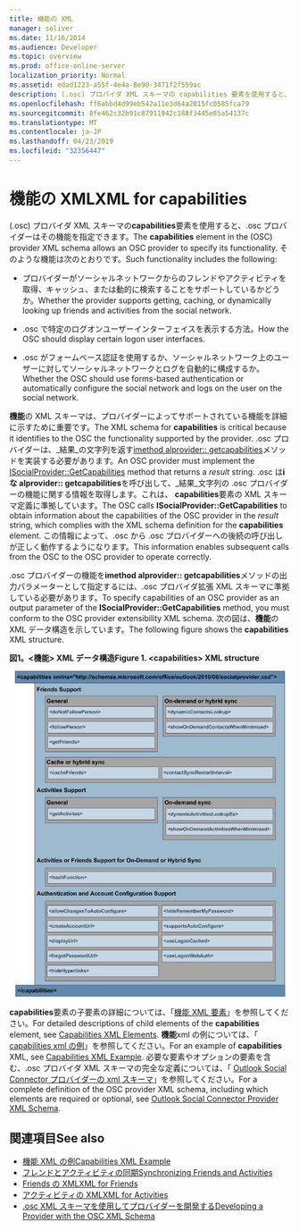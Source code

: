 ```yaml
---
title: 機能の XML
manager: soliver
ms.date: 11/16/2014
ms.audience: Developer
ms.topic: overview
ms.prod: office-online-server
localization_priority: Normal
ms.assetid: edad1223-a55f-4e4a-8e90-3471f2f559ac
description: (.osc) プロバイダ XML スキーマの capabilities 要素を使用すると、.osc プロバイダーはその機能を指定できます。 そのような機能は次のとおりです。
ms.openlocfilehash: ff6abbd4d99eb542a11e3d64a2015fc0585fca79
ms.sourcegitcommit: 8fe462c32b91c87911942c188f3445e85a54137c
ms.translationtype: MT
ms.contentlocale: ja-JP
ms.lasthandoff: 04/23/2019
ms.locfileid: "32356447"
---
```

# <a name="xml-for-capabilities"></a><span data-ttu-id="78d91-104">機能の XML</span><span class="sxs-lookup"><span data-stu-id="78d91-104">XML for capabilities</span></span>

<span data-ttu-id="78d91-105">(.osc) プロバイダ XML スキーマの**capabilities**要素を使用すると、.osc プロバイダーはその機能を指定できます。</span><span class="sxs-lookup"><span data-stu-id="78d91-105">The **capabilities** element in the (OSC) provider XML schema allows an OSC provider to specify its functionality.</span></span> <span data-ttu-id="78d91-106">そのような機能は次のとおりです。</span><span class="sxs-lookup"><span data-stu-id="78d91-106">Such functionality includes the following:</span></span> 
  
- <span data-ttu-id="78d91-107">プロバイダーがソーシャルネットワークからのフレンドやアクティビティを取得、キャッシュ、または動的に検索することをサポートしているかどうか。</span><span class="sxs-lookup"><span data-stu-id="78d91-107">Whether the provider supports getting, caching, or dynamically looking up friends and activities from the social network.</span></span>
    
- <span data-ttu-id="78d91-108">.osc で特定のログオンユーザーインターフェイスを表示する方法。</span><span class="sxs-lookup"><span data-stu-id="78d91-108">How the OSC should display certain logon user interfaces.</span></span>
    
- <span data-ttu-id="78d91-109">.osc がフォームベース認証を使用するか、ソーシャルネットワーク上のユーザーに対してソーシャルネットワークとログを自動的に構成するか。</span><span class="sxs-lookup"><span data-stu-id="78d91-109">Whether the OSC should use forms-based authentication or automatically configure the social network and logs on the user on the social network.</span></span>
    
<span data-ttu-id="78d91-110">**機能**の XML スキーマは、プロバイダーによってサポートされている機能を詳細に示すために重要です。</span><span class="sxs-lookup"><span data-stu-id="78d91-110">The XML schema for **capabilities** is critical because it identifies to the OSC the functionality supported by the provider.</span></span> <span data-ttu-id="78d91-111">.osc プロバイダーは、_結果_の文字列を返す[imethod alprovider:: getcapabilities](isocialprovider-getcapabilities.md)メソッドを実装する必要があります。</span><span class="sxs-lookup"><span data-stu-id="78d91-111">An OSC provider must implement the [ISocialProvider::GetCapabilities](isocialprovider-getcapabilities.md) method that returns a  _result_ string.</span></span> <span data-ttu-id="78d91-112">.osc は**iな alprovider:: getcapabilities**を呼び出して、_結果_文字列の .osc プロバイダーの機能に関する情報を取得します。これは、 **capabilities**要素の XML スキーマ定義に準拠しています。</span><span class="sxs-lookup"><span data-stu-id="78d91-112">The OSC calls **ISocialProvider::GetCapabilities** to obtain information about the capabilities of the OSC provider in the  _result_ string, which complies with the XML schema definition for the **capabilities** element.</span></span> <span data-ttu-id="78d91-113">この情報によって、.osc から .osc プロバイダーへの後続の呼び出しが正しく動作するようになります。</span><span class="sxs-lookup"><span data-stu-id="78d91-113">This information enables subsequent calls from the OSC to the OSC provider to operate correctly.</span></span> 
  
<span data-ttu-id="78d91-114">.osc プロバイダーの機能を**imethod alprovider:: getcapabilities**メソッドの出力パラメーターとして指定するには、.osc プロバイダ拡張 XML スキーマに準拠している必要があります。</span><span class="sxs-lookup"><span data-stu-id="78d91-114">To specify capabilities of an OSC provider as an output parameter of the **ISocialProvider::GetCapabilities** method, you must conform to the OSC provider extensibility XML schema.</span></span> <span data-ttu-id="78d91-115">次の図は、**機能**の XML データ構造を示しています。</span><span class="sxs-lookup"><span data-stu-id="78d91-115">The following figure shows the **capabilities** XML structure.</span></span> 
  
<span data-ttu-id="78d91-116">**図1。\<機能\> XML データ構造**</span><span class="sxs-lookup"><span data-stu-id="78d91-116">**Figure 1. \<capabilities\> XML structure**</span></span>

![機能 XML の構造](media/ol14oscref_Specifyingxmlforcapabilities_image1.gif)
  
<span data-ttu-id="78d91-118">**capabilities**要素の子要素の詳細については、「[機能 XML 要素](capabilities-xml-elements.md)」を参照してください。</span><span class="sxs-lookup"><span data-stu-id="78d91-118">For detailed descriptions of child elements of the **capabilities** element, see [Capabilities XML Elements](capabilities-xml-elements.md).</span></span> <span data-ttu-id="78d91-119">**機能**xml の例については、「 [capabilities xml の例](capabilities-xml-example.md)」を参照してください。</span><span class="sxs-lookup"><span data-stu-id="78d91-119">For an example of **capabilities** XML, see [Capabilities XML Example](capabilities-xml-example.md).</span></span> <span data-ttu-id="78d91-120">必要な要素やオプションの要素を含む、.osc プロバイダ XML スキーマの完全な定義については、「 [Outlook Social Connector プロバイダーの xml スキーマ](outlook-social-connector-provider-xml-schema.md)」を参照してください。</span><span class="sxs-lookup"><span data-stu-id="78d91-120">For a complete definition of the OSC provider XML schema, including which elements are required or optional, see [Outlook Social Connector Provider XML Schema](outlook-social-connector-provider-xml-schema.md).</span></span>
  
## <a name="see-also"></a><span data-ttu-id="78d91-121">関連項目</span><span class="sxs-lookup"><span data-stu-id="78d91-121">See also</span></span>

- [<span data-ttu-id="78d91-122">機能 XML の例</span><span class="sxs-lookup"><span data-stu-id="78d91-122">Capabilities XML Example</span></span>](capabilities-xml-example.md)  
- [<span data-ttu-id="78d91-123">フレンドとアクティビティの同期</span><span class="sxs-lookup"><span data-stu-id="78d91-123">Synchronizing Friends and Activities</span></span>](synchronizing-friends-and-activities.md)  
- [<span data-ttu-id="78d91-124">Friends の XML</span><span class="sxs-lookup"><span data-stu-id="78d91-124">XML for Friends</span></span>](xml-for-friends.md)  
- [<span data-ttu-id="78d91-125">アクティビティの XML</span><span class="sxs-lookup"><span data-stu-id="78d91-125">XML for Activities</span></span>](xml-for-activities.md)
- [<span data-ttu-id="78d91-126">.osc XML スキーマを使用してプロバイダーを開発する</span><span class="sxs-lookup"><span data-stu-id="78d91-126">Developing a Provider with the OSC XML Schema</span></span>](developing-a-provider-with-the-osc-xml-schema.md)

